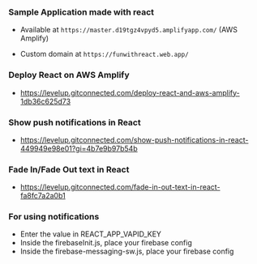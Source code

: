 ### Sample Application made with react

- Available at `https://master.d19tgz4vpyd5.amplifyapp.com/` (AWS Amplify)

- Custom domain at `https://funwithreact.web.app/`

### Deploy React on AWS Amplify

- https://levelup.gitconnected.com/deploy-react-and-aws-amplify-1db36c625d73

### Show push notifications in React

- https://levelup.gitconnected.com/show-push-notifications-in-react-449949e98e01?gi=4b7e9b97b54b

### Fade In/Fade Out text in React

- https://levelup.gitconnected.com/fade-in-out-text-in-react-fa8fc7a2a0b1

### For using notifications

- Enter the value in REACT_APP_VAPID_KEY
- Inside the firebaseInit.js, place your firebase config
- Inside the firebase-messaging-sw.js, place your firebase config
